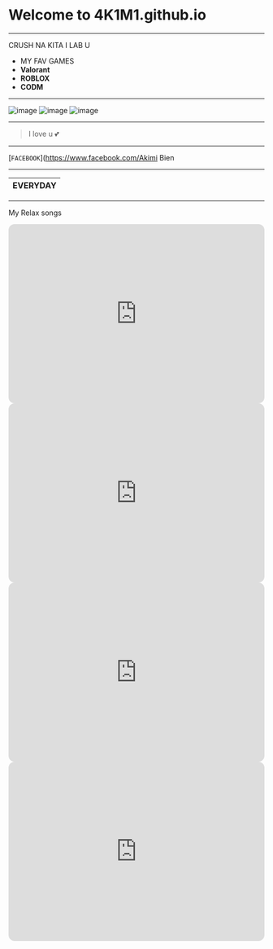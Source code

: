 # Welcome to 4K1M1.github.io
--- 
CRUSH NA KITA I LAB U
- MY FAV GAMES 
- **Valorant**
- **ROBLOX**
- **CODM**
---
![image](https://user-images.githubusercontent.com/118245641/202194945-f765f779-487d-4285-b47e-19aabfaba19f.png)
![image](https://user-images.githubusercontent.com/118245641/202194734-96e5ac50-a091-4639-be3e-3cc6fb408f88.png)
![image](https://user-images.githubusercontent.com/118245641/202194181-a2512465-64a9-48ba-a40f-03bc544cf837.png)

---

> I love u 💕

---

[`FACEBOOK`](https://www.facebook.com/Akimi Bien

---

|EVERYDAY|
|--------|

---
My Relax songs
 <iframe style="border-radius:12px" src="https://open.spotify.com/embed/track/75JFxkI2RXiU7L9VXzMkle?utm_source=generator" width="100%" height="352" frameBorder="0" allowfullscreen="" allow="autoplay; clipboard-write; encrypted-media; fullscreen; picture-in-picture" loading="lazy"></iframe>

<iframe style="border-radius:12px" src="https://open.spotify.com/embed/track/152sJgmftB46Q6IsDTUDLN?utm_source=generator" width="100%" height="352" frameBorder="0" allowfullscreen="" allow="autoplay; clipboard-write; encrypted-media; fullscreen; picture-in-picture" loading="lazy"></iframe>

<iframe style="border-radius:12px" src="https://open.spotify.com/embed/track/3AJwUDP919kvQ9QcozQPxg?utm_source=generator" width="100%" height="352" frameBorder="0" allowfullscreen="" allow="autoplay; clipboard-write; encrypted-media; fullscreen; picture-in-picture" loading="lazy"></iframe>

<iframe style="border-radius:12px" src="https://open.spotify.com/embed/track/3113Ux2drXauSunVHSPLgD?utm_source=generator" width="100%" height="352" frameBorder="0" allowfullscreen="" allow="autoplay; clipboard-write; encrypted-media; fullscreen; picture-in-picture" loading="lazy"></iframe>
